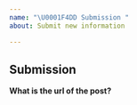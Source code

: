 ```yaml
---
name: "\U0001F4DD Submission "
about: Submit new information

---
```


## Submission

**What is the url of the post?**

<!---
Thank you for helping to make the compiler better!
-->
